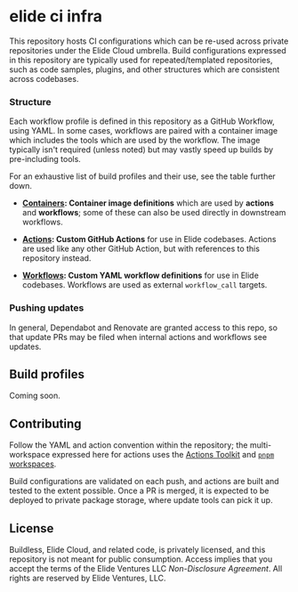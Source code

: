 # elide ci infra

This repository hosts CI configurations which can be re-used across private repositories under the Elide Cloud umbrella.
Build configurations expressed in this repository are typically used for repeated/templated repositories, such as code
samples, plugins, and other structures which are consistent across codebases.

### Structure

Each workflow profile is defined in this repository as a GitHub Workflow, using YAML. In some cases, workflows are paired
with a container image which includes the tools which are used by the workflow. The image typically isn't required (unless
noted) but may vastly speed up builds by pre-including tools.

For an exhaustive list of build profiles and their use, see the table further down.

- **[Containers](./containers): Container image definitions** which are used by **actions** and **workflows**; some of
  these can also be used directly in downstream workflows.

- **[Actions](./actions): Custom GitHub Actions** for use in Elide codebases. Actions are used like any other GitHub Action,
  but with references to this repository instead.

- **[Workflows](./workflows): Custom YAML workflow definitions** for use in Elide codebases. Workflows are used as external
  `workflow_call` targets.

### Pushing updates

In general, Dependabot and Renovate are granted access to this repo, so that update PRs may be filed when internal actions
and workflows see updates.

## Build profiles

Coming soon.

## Contributing

Follow the YAML and action convention within the repository; the multi-workspace expressed here for actions uses the
[Actions Toolkit](https://github.com/actions/toolkit) and [`pnpm`](https://pnpm.io/) [workspaces](https://pnpm.io/workspaces).

Build configurations are validated on each push, and actions are built and tested to the extent possible. Once a PR is merged,
it is expected to be deployed to private package storage, where update tools can pick it up.

## License

Buildless, Elide Cloud, and related code, is privately licensed, and this repository is not meant for public consumption.
Access implies that you accept the terms of the Elide Ventures LLC _Non-Disclosure Agreement_. All rights are reserved by
Elide Ventures, LLC.
